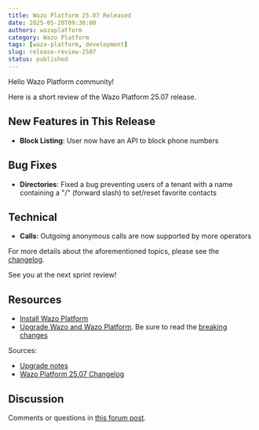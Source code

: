 ```yaml
---
title: Wazo Platform 25.07 Released
date: 2025-05-20T09:30:00
authors: wazoplatform
category: Wazo Platform
tags: [wazo-platform, development]
slug: release-review-2507
status: published
---
```


Hello Wazo Platform community!

Here is a short review of the Wazo Platform 25.07 release.

## New Features in This Release

- **Block Listing**: User now have an API to block phone numbers

## Bug Fixes

- **Directories**: Fixed a bug preventing users of a tenant with a name containing a "/" (forward slash) to set/reset favorite contacts

## Technical

- **Calls**: Outgoing anonymous calls are now supported by more operators

For more details about the aforementioned topics, please see the [changelog](https://wazo-dev.atlassian.net/issues/?jql=project%3DWAZO%20AND%20fixVersion%3D25.07).

See you at the next sprint review!

## Resources

- [Install Wazo Platform](/use-cases)
- [Upgrade Wazo and Wazo Platform](/uc-doc/upgrade/). Be sure to read the
  [breaking changes](/uc-doc/upgrade/upgrade_notes#25-07)

<!-- truncate -->

Sources:

- [Upgrade notes](/uc-doc/upgrade/upgrade_notes#25-07)
- [Wazo Platform 25.07 Changelog](https://wazo-dev.atlassian.net/issues/?jql=project%3DWAZO%20AND%20fixVersion%3D25.07)

## Discussion

Comments or questions in
[this forum post](https://wazo-platform.discourse.group/t/blog-wazo-platform-25-07-released).
